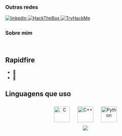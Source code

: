 ### Outras redes
<a href="https://linkedin.com/in/vituwc" target="_blank">
  <img src="https://img.shields.io/badge/linkedin-%231E77B5.svg?&style=for-the-badge&logo=linkedin&logoColor=white" alt="linkedin" style="margin-bottom: 5px;" />
</a>
<a href="https://app.hackthebox.com/profile/#1974932" target="_blank">
  <img src="https://img.shields.io/badge/HackTheBox-111927?style=for-the-badge&logo=hackthebox&logoColor=9FEF00" alt="HackTheBox" style="margin-bottom: 5px;" />
</a>
<a href="https://tryhackme.com/p/D0loresHaze" target="_blank">
  <img src="https://img.shields.io/badge/TryHackMe-111927?style=for-the-badge&logo=tryhackme&logoColor=white" alt="TryHackMe" style="margin-bottom: 5px;" />
</a>

### Sobre mim

<br/>

## Rapidfire  

- 🔭   
- 🌱  
## Linguagens que uso  
<div align="center">   
<a href="https://www.cprogramming.com/" target="_blank"><img style="margin: 10px" src="https://profilinator.rishav.dev/skills-assets/c-original.svg" alt="C" height="50" /></a>  
<a href="https://www.cplusplus.com/" target="_blank"><img style="margin: 10px" src="https://profilinator.rishav.dev/skills-assets/cplusplus-original.svg" alt="C++" height="50" /></a>  
<a href="https://www.python.org/" target="_blank"><img style="margin: 10px" src="https://profilinator.rishav.dev/skills-assets/python-original.svg" alt="Python" height="50" /></a> 

<div align="center">
<img src="https://komarev.com/ghpvc/?username=vituwc&&style=flat-square" align="center" />
</div>  
